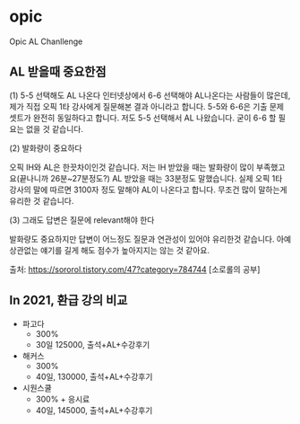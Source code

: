 # opic
Opic AL Chanllenge

## AL 받을때 중요한점
(1) 5-5 선택해도 AL 나온다
인터넷상에서 6-6 선택해야 AL나온다는 사람들이 많은데, 제가 직접 오픽 1타 강사에게 질문해본 결과 아니라고 합니다. 5-5와 6-6은 기출 문제 셋트가 완전히 동일하다고 합니다. 저도 5-5 선택해서 AL 나왔습니다. 굳이 6-6 할 필요는 없을 것 같습니다.

(2) 발화량이 중요하다

오픽 IH와 AL은 한끗차이인것 같습니다. 저는 IH 받았을 때는 발화량이 많이 부족했고요(끝나니까 26분~27분정도?) AL 받았을 때는 33분정도 말했습니다. 실제 오픽 1타 강사의 말에 따르면 3100자 정도 말해야 AL이 나온다고 합니다. 무조건 많이 말하는게 유리한 것 같습니다.

(3) 그래도 답변은 질문에 relevant해야 한다

발화량도 중요하지만 답변이 어느정도 질문과 연관성이 있어야 유리한것 같습니다. 아예 상관없는 얘기를 길게 해도 점수가 높아지지는 않는 것 같아요.


출처: https://sororol.tistory.com/47?category=784744 [소로롤의 공부]

## In 2021, 환급 강의 비교
- 파고다
	- 300%
	- 30일 125000, 출석+AL+수강후기
- 해커스
	- 300%
	- 40일, 130000, 출석+AL+수강후기
- 시원스쿨
	- 300% + 응시료
	- 40일, 145000, 출석+AL+수강후기

